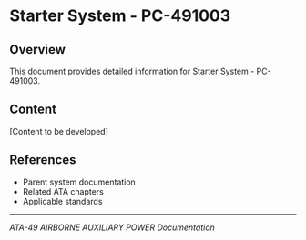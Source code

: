 # Starter System - PC-491003

## Overview

This document provides detailed information for Starter System - PC-491003.

## Content

[Content to be developed]

## References

- Parent system documentation
- Related ATA chapters
- Applicable standards

---

*ATA-49 AIRBORNE AUXILIARY POWER Documentation*
